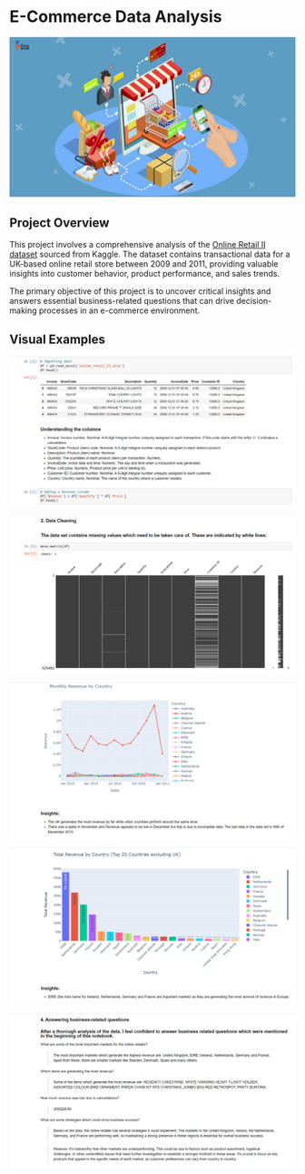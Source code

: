 # E-Commerce Data Analysis

![alt text](https://github.com/denisgaribovic/e-commerce-data-analysis/blob/main/Pictures/Banner.png)

## Project Overview

This project involves a comprehensive analysis of the [Online Retail II dataset](https://www.kaggle.com/datasets/lakshmi25npathi/online-retail-dataset) sourced from Kaggle. The dataset contains transactional data for a UK-based online retail store between 2009 and 2011, providing valuable insights into customer behavior, product performance, and sales trends.

The primary objective of this project is to uncover critical insights and answers essential business-related questions that can drive decision-making processes in an e-commerce environment.

## Visual Examples

![alt text](https://github.com/denisgaribovic/e-commerce-data-analysis/blob/main/Pictures/Example%201.png)

![alt text](https://github.com/denisgaribovic/e-commerce-data-analysis/blob/main/Pictures/Example%202.png)

![alt text](https://github.com/denisgaribovic/e-commerce-data-analysis/blob/main/Pictures/Example%203.png)

![alt text](https://github.com/denisgaribovic/e-commerce-data-analysis/blob/main/Pictures/Example%204.png)

![alt text](https://github.com/denisgaribovic/e-commerce-data-analysis/blob/main/Pictures/Example%205.png)
